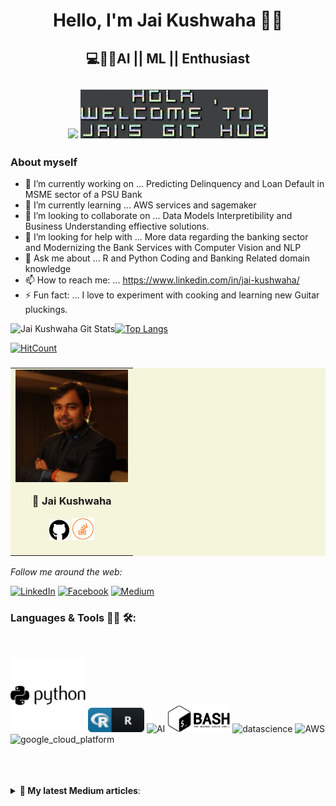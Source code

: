 <h1 align="center">Hello, I'm Jai Kushwaha 🙋‍♂️</h1>
<h2 align="center">💻👨‍💻AI || ML || Enthusiast</h2>
<h2 align="center">
<img src="https://github.com/jaikushwaha7/jaikushwaha7/blob/master/gif1.gif/" width="105"/>
<img " src="https://github.com/jaikushwaha7/jaikushwaha7/blob/master/gif3.gif/" width="300"/>
</div></h2>

### About myself
- 🔭 I’m currently working on ... Predicting Delinquency and Loan Default in MSME sector of a PSU Bank
- 🌱 I’m currently learning ... AWS services and sagemaker
- 👯 I’m looking to collaborate on ... Data Models Interpretibility and Business Understanding effiective solutions.
- 🤔 I’m looking for help with ... More data regarding the banking sector and Modernizing the Bank Services with Computer Vision and NLP
- 💬 Ask me about ... R and Python Coding and Banking Related domain knowledge
- 📫 How to reach me: ... https://www.linkedin.com/in/jai-kushwaha/
- ⚡ Fun fact: ... I love to experiment with cooking and learning new Guitar pluckings.


![Jai Kushwaha Git Stats](https://github-readme-stats.vercel.app/api?username=jaikushwaha7&&show_icons=true&title_color=ffffff&icon_color=bb2acf&text_color=daf7dc&bg_color=151515&v=dkE4mVhwMB4&redir_token=QUFFLUhqa1B1ZEdRd0Q0ZTdZVk9MeXEtODQzWHMxOXVsQXxBQ3Jtc0trbDd1a3c5N1RXdWxWc1JNVmp0SDhfV09FZWcwYXV4dUVXUV9fOWhkcE9CRTI1V1BtZzRFbmxqM08yWWZGRmswX1Z5VlJtQVUxc3lQdXZ3bUJoZkV6VnZjeVBjeU1TMFpvWVA3bmhNMlNRS24zQlRQOA==&event=video_description&theme=onedark)[![Top Langs](https://github-readme-stats.vercel.app/api/top-langs/?username=jaikushwaha7&layout=compact&bg_color=151515&theme=dracula)](https://github.com/anuraghazra/github-readme-stats)

[![HitCount](http://hits.dwyl.com/jaikushwaha7/jaikushwaha7.svg)](http://hits.dwyl.com/jaikushwaha7/jaikushwaha7)
<h3 align="center"><table style="background-color:#F5F5DC">
<tr>
<td>
<img src="https://github.com/jaikushwaha7/jaikushwaha7/blob/master/Jai%20Photo.jpg" width="180"/>

👨‍ Jai Kushwaha

<p align="center">
<a href = "https://github.com/jaikushwaha7"><img src = "https://github.com/harshalrj25/MasterAssetsRepo/blob/master/gitHubLogo.png" width="32" height = "33"/></a>
<a href = "https://stackoverflow.com/users/14311693/jai-kushwaha?tab=profile"><img src = "https://github.com/harshalrj25/MasterAssetsRepo/blob/master/stackoverflow svg icon.svg" width="36" height="36"/></a>

</p>
</td>

</tr> 
</table></h2>


<i>Follow me around the web:</i><br>

  <!-- <a target="_blank" href="https://www.linkedin.com/in/jai-kushwaha/">🇱​🇮​🇳​🇰​🇪​🇩​🇮​🇳​</a> ●
  <a target="_blank" href="https://www.facebook.com/jai.kushwaha.5/">🇫​🇦​🇨​🇪​🇧​🇴​🇴​🇰​</a> ●
  <a target="_blank" href="https://medium.com/@jaikushwaha7">M​e​d​i​u​m​</a> -->

<a href="https://github.com/jaikushwaha7/jaikushwaha7/blob/master/Jai%20Photo.jpghttps://github.com/jaikushwaha7/jaikushwaha7/blob/master/Jai%20Photo.jpg/" target="_blank"><img src="https://img.shields.io/badge/LinkedIn-%230077B5.svg?&style=flat-square&logo=linkedin&logoColor=white" alt="LinkedIn"></a>
<a href="https://www.facebook.com/jai.kushwaha.5/" target="_blank"><img src="https://img.shields.io/badge/Facebook-%231877F2.svg?&style=flat-square&logo=facebook&logoColor=white" alt="Facebook"></a>
<a href="https://medium.com/@jaikushwaha7/" target="_blank"><img src="https://img.shields.io/badge/medium-%2312100E.svg?&style=flat-square&logo=Medium&logoColor=white" alt="Medium"></a>

</div>

<!-- [🇱​🇮​🇳​🇰​🇪​🇩​🇮​🇳​](https://www.linkedin.com/in/jai-kushwaha/) ● [🇫​🇦​🇨​🇪​🇧​🇴​🇴​🇰​](https://www.facebook.com/jai.kushwaha.5/) ● [M​e​d​i​u​m​](https://medium.com/@jaikushwaha7/) ●--->

### Languages & Tools 👨‍💻 🛠:
</br>

<p align="left">

<!-- For more icons please follow  https://github.com/MikeCodesDotNET/ColoredBadges -->
<img src="https://github.com/Xx-Ashutosh-xX/Xx-Ashutosh-xX/blob/master/assets/icons/python.png" alt="python" width="120" hight="50">
<img src="https://github.com/MikeCodesDotNET/ColoredBadges/blob/master/png/dev/languages/r.png" alt="R" width="90" hight="30">
<img src="https://github.com/Xx-Ashutosh-xX/Xx-Ashutosh-xX/blob/master/assets/icons/ai.png" alt="AI" width="90" hight="50">
<img src="https://github.com/Xx-Ashutosh-xX/Xx-Ashutosh-xX/blob/master/assets/icons/bash.png" alt="bash" width="100" hight="50">
<img src="https://github.com/Xx-Ashutosh-xX/Xx-Ashutosh-xX/blob/master/assets/icons/datascience.png" alt="datascience" width="180" hight="50">
<img src="https://github.com/MikeCodesDotNET/ColoredBadges/blob/master/png/dev/services/aws.png" alt="AWS" width="100" hight="30">
</br>

<img src="https://github.com/Xx-Ashutosh-xX/Xx-Ashutosh-xX/blob/master/assets/icons/google_cloud_platform.png" alt="google_cloud_platform" width="270" hight="50">
</p>
</br>
</br>
</br> 

<details> 

<summary><b>📑 My latest Medium articles</b>:</summary>
   <a target="_blank" href="https://medium.com/@jaikushwaha7/enhancing-poorly-designed-dashboard-a3eec838c6b5?source=---------2----------------------------"><img src="https://github-readme-medium-recent-article.vercel.app/medium/@jaikushwaha7/0" alt="Recent Article 0"></a>
   <a target="_blank" href="https://medium.com/@jaikushwaha7/application-of-linear-programming-lp-and-discuss-the-usefulness-of-lp-91c1bf1d1c5c?source=---------3----------------------------/1"><img src="https://github-readme-medium-recent-article.vercel.app/medium/@jaikushwaha7/1" alt="Recent Article 1"></a>
   <a target="_blank" href="https://medium.com/@jaikushwaha7/applications-of-various-time-series-models-in-the-context-of-prices-of-airlines-ticket-like-low-911b060a94cb?source=---------4----------------------------/2"><img src="https://github-readme-medium-recent-article.vercel.app/medium/@jaikushwaha7/2" alt="Recent Article 2"></a>
   <a target="_blank" href="https://medium.com/@jaikushwaha7/the-applications-of-anova-one-way-anova-two-way-anova-and-regression-techniques-in-the-context-c53d84c1a248?source=---------5----------------------------/3"><img src="https://github-readme-medium-recent-article.vercel.app/medium/@jaikushwaha7/3" alt="Recent Article 3"></a>
</details>
